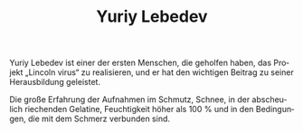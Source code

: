 ﻿---
layout: post-ea

title: Yuriy Lebedev
logo: yuriy_lebedev.png

socials:
  - icon: vk
    link: https://vk.com/yl.media
  - icon: youtube
    link: https://youtube.com/rvedroid
  - icon: google-plus
    link: https://plus.google.com/+rVedroid

category: friends
order: 5

lang: de
ref: yuriy_lebedev_friend
---

Yuriy Lebedev ist einer der ersten Menschen, die geholfen haben, das Projekt „Lincoln virus“ zu realisieren, und er hat den wichtigen Beitrag zu seiner Herausbildung geleistet.

Die große Erfahrung der Aufnahmen im Schmutz, Schnee, in der abscheulich riechenden Gelatine, Feuchtigkeit höher als 100 % und in den Bedingungen, die mit dem Schmerz verbunden sind.





